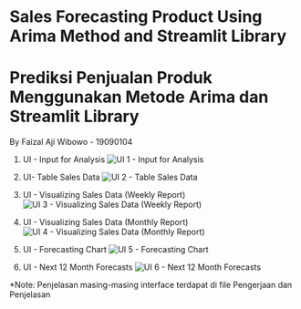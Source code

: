 # Sales Forecasting Product Using Arima Method and Streamlit Library
# Prediksi Penjualan Produk Menggunakan Metode Arima dan Streamlit Library

By Faizal Aji Wibowo - 19090104

1. UI - Input for Analysis
![UI 1 - Input for Analysis](https://user-images.githubusercontent.com/74334556/148688868-97cb178d-569e-4428-87c0-54f61362b98d.png)

2. UI- Table Sales Data
![UI 2 - Table Sales Data](https://user-images.githubusercontent.com/74334556/148688975-2f2d1cdf-c996-4f2e-85bb-526dda3bbef8.png)

3. UI - Visualizing Sales Data (Weekly Report)
![UI 3 - Visualizing Sales Data (Weekly Report)](https://user-images.githubusercontent.com/74334556/148688990-7f31c7a8-6b1c-41ef-9996-cf86b8a5e260.png)

4. UI - Visualizing Sales Data (Monthly Report)
![UI 4 - Visualizing Sales Data (Monthly Report)](https://user-images.githubusercontent.com/74334556/148689063-404528b1-eeb8-448f-88f7-dd3eb9205129.png)

5. UI - Forecasting Chart
![UI 5 - Forecasting Chart](https://user-images.githubusercontent.com/74334556/148689105-c88b4e9d-80bd-47e0-a590-4bcd59859fc3.png)

6. UI - Next 12 Month Forecasts
![UI 6 - Next 12 Month Forecasts](https://user-images.githubusercontent.com/74334556/148689118-d3fcbbf0-0097-4b6f-b586-8544a14444ca.png)


*Note: Penjelasan masing-masing interface terdapat di file Pengerjaan dan Penjelasan
